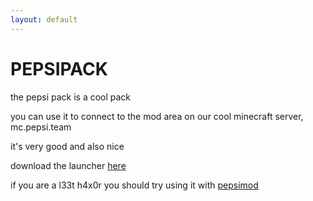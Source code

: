 ```yaml
---
layout: default
---
```


<h1 class="benis"><lol>PE</lol><oman>P<lol>SI</lol></oman><lol>PAC</lol><oman>K</oman></h1>

the pepsi pack is a cool pack

you can use it to connect to the mod area on our cool minecraft server, mc.pepsi.team

it's very good and also nice

download the launcher [here](/misc/pepsipackLauncher-0.0.1.jar)

if you are a l33t h4x0r you should try using it with [pepsimod](https://github.com/Team-Pepsi/pepsimod/releases)

